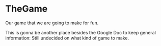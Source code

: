 # TheGame
Our game that we are going to make for fun.

This is gonna be another place besides the Google Doc to keep general information:
  Still undecided on what kind of game to make.
